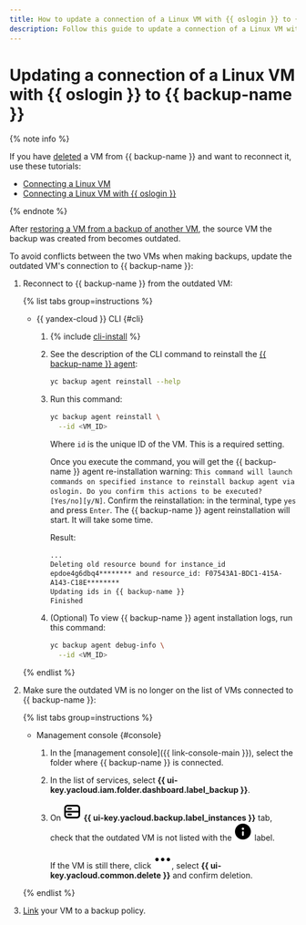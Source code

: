 ```yaml
---
title: How to update a connection of a Linux VM with {{ oslogin }} to {{ backup-full-name }}
description: Follow this guide to update a connection of a Linux VM with {{ oslogin }} to {{ backup-name }}.
---
```


# Updating a connection of a Linux VM with {{ oslogin }} to {{ backup-name }}

{% note info %}

If you have [deleted](delete-vm.md) a VM from {{ backup-name }} and want to reconnect it, use these tutorials:

* [Connecting a Linux VM](connect-vm-linux.md)
* [Connecting a Linux VM with {{ oslogin }}](connect-vm-oslogin-linux.md)

{% endnote %}

After [restoring a VM from a backup of another VM](./backup-vm/non-native-recovery.md), the source VM the backup was created from becomes outdated.

To avoid conflicts between the two VMs when making backups, update the outdated VM's connection to {{ backup-name }}:

1. Reconnect to {{ backup-name }} from the outdated VM:

   {% list tabs group=instructions %}

   - {{ yandex-cloud }} CLI {#cli}

     1. {% include [cli-install](../../_includes/cli-install.md) %}
     1. See the description of the CLI command to reinstall the [{{ backup-name }} agent](../concepts/agent.md):

        ```bash
        yc backup agent reinstall --help
        ```

     1. Run this command:

        ```bash
        yc backup agent reinstall \
          --id <VM_ID>
        ```

        Where `id` is the unique ID of the VM. This is a required setting.

        Once you execute the command, you will get the {{ backup-name }} agent re-installation warning: `This command will launch commands on specified instance to reinstall backup agent via oslogin. Do you confirm this actions to be executed? [Yes/no][y/N]`. Confirm the reinstallation: in the terminal, type `yes` and press `Enter`. The {{ backup-name }} agent reinstallation will start. It will take some time.

        Result:

        ```text
        ...
        Deleting old resource bound for instance_id epdoe4g6dbq4******** and resource_id: F07543A1-BDC1-415A-A143-C18E********
        Updating ids in {{ backup-name }}
        Finished
        ```

     1. (Optional) To view {{ backup-name }} agent installation logs, run this command:

        ```bash
        yc backup agent debug-info \
          --id <VM_ID>
        ```

   {% endlist %}

1. Make sure the outdated VM is no longer on the list of VMs connected to {{ backup-name }}:

   {% list tabs group=instructions %}

   - Management console {#console}

     1. In the [management console]({{ link-console-main }}), select the folder where {{ backup-name }} is connected.
     1. In the list of services, select **{{ ui-key.yacloud.iam.folder.dashboard.label_backup }}**.
     1. On ![machines](../../_assets/console-icons/server.svg) **{{ ui-key.yacloud.backup.label_instances }}** tab, check that the outdated VM is not listed with the ![irrelevant](../../_assets/console-icons/circle-info-fill.svg) label.

        If the VM is still there, click ![image](../../_assets/console-icons/ellipsis.svg), select **{{ ui-key.yacloud.common.delete }}** and confirm deletion.

   {% endlist %}

1. [Link](./policy-vm/attach-and-detach-vm.md) your VM to a backup policy.
